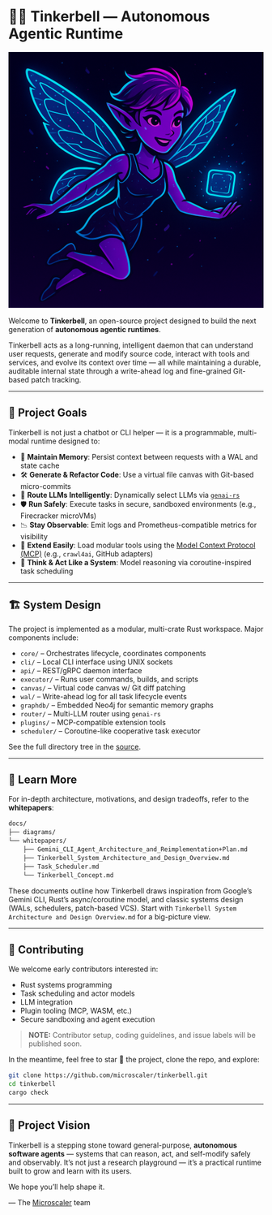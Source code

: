 # 🧚‍♀️ Tinkerbell — Autonomous Agentic Runtime

<img src="docs/images/tinkerbell.png" alt="Tinkerbell Logo" width="800"/>

Welcome to **Tinkerbell**, an open-source project designed to build the next generation
of **autonomous agentic runtimes**.

Tinkerbell acts as a long-running, intelligent daemon that can understand user requests, generate
and modify source code, interact with tools and services, and evolve its context over time — all
while maintaining a durable, auditable internal state through a write-ahead log and fine-grained 
Git-based patch tracking.

---

## 🎯 Project Goals

Tinkerbell is not just a chatbot or CLI helper — it is a programmable, multi-modal runtime designed to:

- 🧠 **Maintain Memory**: Persist context between requests with a WAL and state cache
- 🛠️ **Generate & Refactor Code**: Use a virtual file canvas with Git-based micro-commits
- 📡 **Route LLMs Intelligently**: Dynamically select LLMs via [`genai-rs`](https://github.com/jeremychone/rust-genai)
- 🛡️ **Run Safely**: Execute tasks in secure, sandboxed environments (e.g., Firecracker microVMs)
- 📉 **Stay Observable**: Emit logs and Prometheus-compatible metrics for visibility
- 🧩 **Extend Easily**: Load modular tools using the [Model Context Protocol (MCP)](https://modelcontext.org/) (e.g., `crawl4ai`, GitHub adapters)
- 🧬 **Think & Act Like a System**: Model reasoning via coroutine-inspired task scheduling

---

## 🏗️ System Design

The project is implemented as a modular, multi-crate Rust workspace. Major components include:

- `core/` – Orchestrates lifecycle, coordinates components
- `cli/` – Local CLI interface using UNIX sockets
- `api/` – REST/gRPC daemon interface
- `executor/` – Runs user commands, builds, and scripts
- `canvas/` – Virtual code canvas w/ Git diff patching
- `wal/` – Write-ahead log for all task lifecycle events
- `graphdb/` – Embedded Neo4j for semantic memory graphs
- `router/` – Multi-LLM router using `genai-rs`
- `plugins/` – MCP-compatible extension tools
- `scheduler/` – Coroutine-like cooperative task executor

See the full directory tree in the [source](https://github.com/microscaler/tinkerbell).

---

## 📖 Learn More

For in-depth architecture, motivations, and design tradeoffs, refer to the **whitepapers**:

```bash
docs/
├── diagrams/
└── whitepapers/
    ├── Gemini_CLI_Agent_Architecture_and_Reimplementation+Plan.md
    ├── Tinkerbell_System_Architecture_and_Design_Overview.md
    ├── Task_Scheduler.md
    └── Tinkerbell_Concept.md
````

These documents outline how Tinkerbell draws inspiration from Google’s Gemini CLI, Rust’s async/coroutine model, and classic systems design (WALs, schedulers, patch-based VCS). Start with `Tinkerbell System Architecture and Design Overview.md` for a big-picture view.

---

## 🤝 Contributing

We welcome early contributors interested in:

- Rust systems programming
- Task scheduling and actor models
- LLM integration
- Plugin tooling (MCP, WASM, etc.)
- Secure sandboxing and agent execution

> **NOTE:** Contributor setup, coding guidelines, and issue labels will be published soon.

In the meantime, feel free to star 🌟 the project, clone the repo, and explore:

```bash
git clone https://github.com/microscaler/tinkerbell.git
cd tinkerbell
cargo check
````

---

## 🧭 Project Vision

Tinkerbell is a stepping stone toward general-purpose, **autonomous software agents** — systems that can reason, act, 
and self-modify safely and observably. It’s not just a research playground — it’s a practical runtime built to grow 
and learn with its users.

We hope you’ll help shape it.

—
The [Microscaler](https://github.com/microscaler) team


